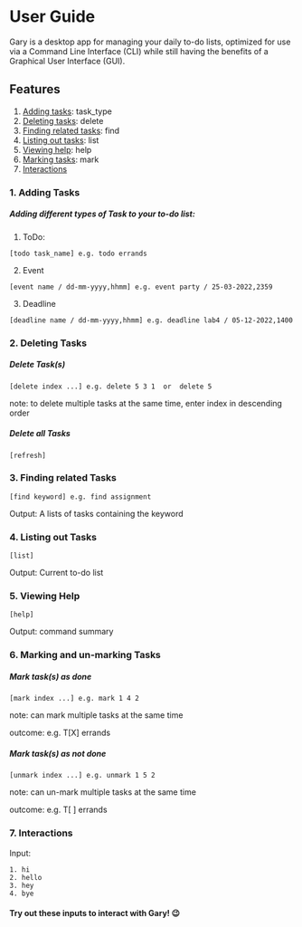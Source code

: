 # User Guide
Gary is a desktop app for managing your daily to-do lists, optimized for use via a Command Line Interface (CLI) while still having the benefits of a Graphical User Interface (GUI). 

## Features 
1. [Adding tasks](https://github.com/vanessaxuuan/ip/blob/master/docs/README.md#adding-tasks): task_type
2. [Deleting tasks](https://github.com/vanessaxuuan/ip/blob/master/docs/README.md#deleting-tasks): delete
3. [Finding related tasks](https://github.com/vanessaxuuan/ip/blob/master/docs/README.md#finding-related-tasks): find
4. [Listing out tasks](https://github.com/vanessaxuuan/ip/blob/master/docs/README.md#listing-out-tasks): list
5. [Viewing help](https://github.com/vanessaxuuan/ip/blob/master/docs/README.md#viewing-help): help
6. [Marking tasks](https://github.com/vanessaxuuan/ip/blob/master/docs/README.md#marking-and-un-marking-tasks): mark
7. [Interactions](https://github.com/vanessaxuuan/ip/blob/master/docs/README.md#interactions) 


### 1. Adding Tasks

##### Adding different types of Task to your to-do list:

1. ToDo: 

```
[todo task_name] e.g. todo errands
```

2. Event

```
[event name / dd-mm-yyyy,hhmm] e.g. event party / 25-03-2022,2359
```

3. Deadline

```
[deadline name / dd-mm-yyyy,hhmm] e.g. deadline lab4 / 05-12-2022,1400
```

### 2. Deleting Tasks

##### Delete Task(s)

```
[delete index ...] e.g. delete 5 3 1  or  delete 5
```
note: to delete multiple tasks at the same time, enter index in descending order

##### Delete all Tasks

```
[refresh]
```

### 3. Finding related Tasks
```
[find keyword] e.g. find assignment
```

Output: A lists of tasks containing the keyword


### 4. Listing out Tasks
```
[list]
```
 Output: Current to-do list
 
 
### 5. Viewing Help
```
[help]
```
Output: command summary 


### 6. Marking and un-marking Tasks

##### Mark task(s) as done

```
[mark index ...] e.g. mark 1 4 2
```
note: can mark multiple tasks at the same time 

outcome: e.g. T[X] errands 


##### Mark task(s) as not done

```
[unmark index ...] e.g. unmark 1 5 2
```
note: can un-mark multiple tasks at the same time 

outcome: e.g. T[ ] errands 


### 7. Interactions

Input:
```
1. hi
2. hello
3. hey
4. bye
```
#### Try out these inputs to interact with Gary! 😉
